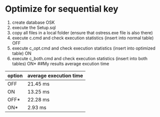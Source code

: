 # Optimize for sequential key
1. create database OSK
2. execute the Setup.sql
3. copy all files in a local folder (ensure that ostress.exe file is also there)
4. execute c.cmd and check execution statistics (insert into normal table) OFF
5. execute c_opt.cmd and check execution statistics (insert into optimized table) ON
6. execute c_both.cmd and check execution statistics (insert into both tables) ON*
##My results average excution time

option | average execution time
------------ | -------------
OFF | 21.45 ms
ON |  13.25 ms
OFF* |  22.28 ms
ON* |  2.93 ms

